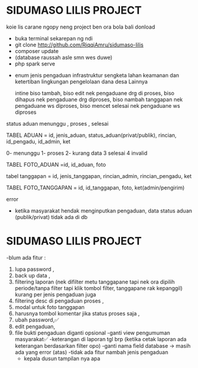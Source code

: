 # SIDUMASO LILIS PROJECT

koie lis carane ngopy neng project ben ora bola bali donload

- buka terminal sekarepan ng ndi
- git clone http://github.com/RiqqiAmru/sidumaso-lilis
- composer update
- (database raussah asle smn wes duwe)
- php spark serve

* enum jenis pengaduan
  infrastruktur
  sengketa lahan
  keamanan dan ketertiban
  lingkungan
  pengelolaan dana desa
  Lainnya

  intine biso tambah,
  biso edit nek pengaduane drg di proses,
  biso dihapus nek pengaduane drg diproses,
  biso nambah tanggapan nek pengaduane ws diproses,
  biso mencet selesai nek pengaduane ws diproses

status aduan
menunggu , proses , selesai

TABEL ADUAN = id, jenis_aduan, status_aduan(privat/publik), rincian, id_pengadu, id_admin, ket

0- menunggu
1- proses
2- kurang data
3 selesai
4 invalid

TABEL FOTO_ADUAN =id, id_aduan, foto

tabel tanggapan = id, jenis_tanggapan, rincian_admin, rincian_pengadu, ket

TABEL FOTO_TANGGAPAN = id, id_tanggapan, foto, ket(admin/pengirim)

error

- ketika masyarakat hendak menginputkan pengaduan, data status aduan (publik/privat) tidak ada di db

# SIDUMASO LILIS PROJECT

-blum ada fitur :

1. lupa password ,
2. back up data ,
3. filtering laporan (nek difilter metu tanggapane tapi nek ora dipilih periode/tanpa filter tapi klik tombol filter, tanggapane rak kepanggil) kurang per jenis pengaduan juga
4. filtering desc di pengaduan proses ,
5. modal untuk foto tanggapan
6. harusnya tombol komentar jika status proses saja ,
7. ubah password,✅
8. edit pengaduan,
9. file bukti pengaduan diganti opsional
   -ganti view pengumuman masyarakat✅
   -keterangan di laporan tgl brp (ketika cetak laporan ada keterangan berdasarkan filter opo)
   -ganti nama field database -> masih ada yang error (atas)
   -tidak ada fitur nambah jenis pengaduan
   - kepala dusun tampilan nya apa
